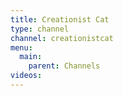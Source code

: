 ```yaml
---
title: Creationist Cat
type: channel
channel: creationistcat
menu:
  main:
    parent: Channels
videos:
---
```

